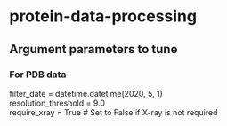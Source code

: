 # protein-data-processing

## Argument parameters to tune
### For PDB data
filter_date = datetime.datetime(2020, 5, 1)  
resolution_threshold = 9.0  
require_xray = True  # Set to False if X-ray is not required  
